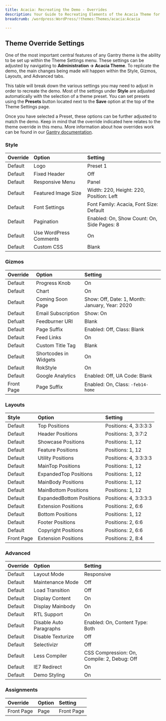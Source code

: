 ```yaml
---
title: Acacia: Recreating the Demo - Overrides
description: Your Guide to Recreating Elements of the Acacia Theme for WordPress
breadcrumb: /wordpress:WordPress/!themes:Themes/acacia:Acacia

---
```


Theme Override Settings
-----

One of the most important central features of any Gantry theme is the ability to be set up within the Theme Settings menu. These settings can be adjusted by navigating to **Administration -> Acacia Theme**. To replicate the demo, the main changes being made will happen within the Style, Gizmos, Layouts, and Advanced tabs.

This table will break down the various settings you may need to adjust in order to recreate the demo. Most of the settings under **Style** are adjusted automatically with the selection of a theme preset. You can set presets using the **Presets** button located next to the **Save** option at the top of the Theme Settings page.

Once you have selected a Preset, these options can be further adjusted to match the demo. Keep in mind that the override indicated here relates to the theme override in this menu. More information about how overrides work can be found in our [Gantry documentation][override].

### Style

| Override | Option                 | Setting                                    |  
| :------- | :--------------------- | :----------------------------------------- |  
| Default  | Logo                   | Preset 1                                   |  
| Default  | Fixed Header           | Off                                        |  
| Default  | Responsive Menu        | Panel                                      |  
| Default  | Featured Image Size    | Width: 220, Height: 220, Position: Left    |  
| Default  | Font Settings          | Font Family: Acacia, Font Size: Default    |  
| Default  | Pagination             | Enabled: On, Show Count: On, Side Pages: 8 |  
| Default  | Use WordPress Comments | On                                         |  
| Default  | Custom CSS             | Blank                                      |   

### Gizmos

| Override   | Option                | Setting                                        |  
| :--------- | :-------------------- | :--------------------------------------------- |  
| Default    | Progress Knob         | On                                             |  
| Default    | Chart                 | On                                             |  
| Default    | Coming Soon Page      | Show: Off, Date: 1, Month: January, Year: 2020 |  
| Default    | Email Subscription    | Show: On                                       |  
| Defualt    | Feedburner URI        | Blank                                          |  
| Default    | Page Suffix           | Enabled: Off, Class: Blank                     |  
| Default    | Feed Links            | On                                             |  
| Default    | Custom Title Tag      | Blank                                          |  
| Default    | Shortcodes in Widgets | On                                             |  
| Default    | RokStyle              | On                                             |  
| Default    | Google Analytics      | Enabled: Off, UA Code: Blank                   |  
| Front Page | Page Suffix           | Enabled: On, Class: `-feb14-home`              |  

### Layouts

|   Style    |          Option          |        Setting        |
| :--------- | :----------------------- | :-------------------- |
| Default    | Top Positions            | Positions: 4, 3:3:3:3 |
| Default    | Header Positions         | Positions: 3, 3:7:2   |
| Default    | Showcase Positions       | Positions: 1, 12      |
| Default    | Feature Positions        | Positions: 1, 12      |
| Default    | Utility Positions        | Positions: 4, 3:3:3:3 |
| Default    | MainTop Positions        | Positions: 1, 12      |
| Default    | ExpandedTop Positions    | Positions: 1, 12      |
| Default    | MainBody Positions       | Positions: 1, 12      |
| Default    | MainBottom Positions     | Positions: 1, 12      |
| Default    | ExpandedBottom Positions | Positions: 4, 3:3:3:3 |
| Default    | Extension Positions      | Positions: 2, 6:6     |
| Default    | Bottom Positions         | Positions: 1, 12      |
| Default    | Footer Positions         | Positions: 2, 6:6     |
| Default    | Copyright Positions      | Positions: 2, 6:6     |
| Front Page | Extension Positions      | Positions: 2, 8:4     |

### Advanced

| Override | Option                  | Setting                                     |  
| :------- | :---------------------- | :------------------------------------------ |  
| Default  | Layout Mode             | Responsive                                  |  
| Default  | Maintenance Mode        | Off                                         |  
| Default  | Load Transition         | Off                                         |  
| Default  | Display Content         | On                                          |  
| Default  | Display Mainbody        | On                                          |  
| Default  | RTL Support             | On                                          |  
| Default  | Disable Auto Paragraphs | Enabled: On, Content Type: Both             |  
| Default  | Disable Texturize       | Off                                         |  
| Default  | Selectivizr             | Off                                         |  
| Default  | Less Compiler           | CSS Compression: On, Compile: 2, Debug: Off |  
| Default  | IE7 Redirect            | On                                          |  
| Default  | Demo Styling            | On                                          |  

### Assignments

| Override   | Option | Setting    |  
| :--------- | :----- | :--------- |  
| Front Page | Page   | Front Page |  

[demo]: assets/Acacia2.jpeg
[menu]: ../../start/menu.md
[override]: http://gantry-framework.org/documentation/wordpress/configure/